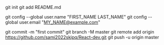 
git init
git add README.md
   
git config --global user.name "FIRST_NAME LAST_NAME"
git config --global user.email "MY_NAME@example.com"

git commit -m "first commit"
git branch -M master
git remote add origin https://github.com/sami2022skipq/React-dev.git
git push -u origin master
